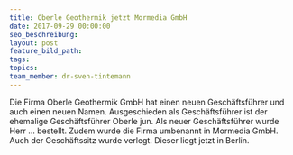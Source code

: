```yaml
---
title: Oberle Geothermik jetzt Mormedia GmbH
date: 2017-09-29 00:00:00
seo_beschreibung:
layout: post
feature_bild_path:
tags:
topics:
team_member: dr-sven-tintemann
---
```



Die Firma Oberle Geothermik GmbH hat einen neuen Gesch&auml;ftsf&uuml;hrer und auch einen neuen Namen. Ausgeschieden als Gesch&auml;ftsf&uuml;hrer ist der ehemalige Gesch&auml;ftsf&uuml;hrer Oberle jun. Als neuer Gesch&auml;ftsf&uuml;hrer wurde Herr ... bestellt. Zudem wurde die Firma umbenannt in Mormedia GmbH. Auch der Gesch&auml;ftssitz wurde verlegt. Dieser liegt jetzt in Berlin.

&nbsp;